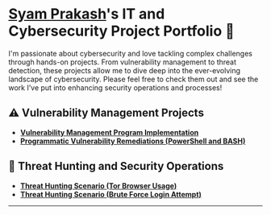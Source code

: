 # <a href="https://www.linkedin.com/in/syam-prakash-maddineni"/>Syam Prakash</a>'s IT and Cybersecurity Project Portfolio 🔐

I'm passionate about cybersecurity and love tackling complex challenges through hands-on projects. From vulnerability management to threat detection, these projects allow me to dive deep into the ever-evolving landscape of cybersecurity. Please feel free to check them out and see the work I’ve put into enhancing security operations and processes!


## ⚠️ Vulnerability Management Projects

- **[Vulnerability Management Program Implementation](https://github.com/CyberSyam007/Vulnerability-management-program)**
- **[Programmatic Vulnerability Remediations (PowerShell and BASH)](https://github.com/CyberSyam007/Programatic-vulnerability-management-powershell-and-bash-)**

## 🚨 Threat Hunting and Security Operations

- **[Threat Hunting Scenario (Tor Browser Usage)](https://github.com/CyberSyam007/Threat-hunting-scenario-tor)**
- **[Threat Hunting Scenario (Brute Force Login Attempt)](https://github.com/CyberSyam007/Brute-Force-Attempt/tree/main)**

<hr/>




[linkedin]: https://linkedin.com/in/___________

<!--
<img width="35" alt="image" src="https://github.com/user-attachments/assets/2f41c7cd-5ea8-4475-b451-a37161b6c3fb"> 
<img width="35" alt="image" src="https://github.com/user-attachments/assets/77649969-9910-4994-8b96-74a116cfb2a8">
-->

